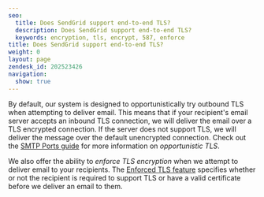 ```yaml
---
seo:
  title: Does SendGrid support end-to-end TLS?
  description: Does SendGrid support end-to-end TLS?
  keywords: encryption, tls, encrypt, 587, enforce
title: Does SendGrid support end-to-end TLS?
weight: 0
layout: page
zendesk_id: 202523426
navigation:
  show: true
---
```


By default, our system is designed to opportunistically try outbound TLS when attempting to deliver email. This means that if your recipient's email server accepts an inbound TLS connection, we will deliver the email over a TLS encrypted connection. If the server does not support TLS, we will deliver the message over the default unencrypted connection. Check out the [SMTP Ports guide](https://sendgrid.com/docs/Classroom/Basics/Email_Infrastructure/smtp_ports.html) for more information on _opportunistic TLS_.

We also offer the ability to _enforce TLS encryption_ when we attempt to deliver email to your recipients. The [Enforced TLS feature](https://sendgrid.com/docs/API_Reference/Web_API_v3/Settings/enforced_tls.html) specifies whether or not the recipient is required to support TLS or have a valid certificate before we deliver an email to them. 
